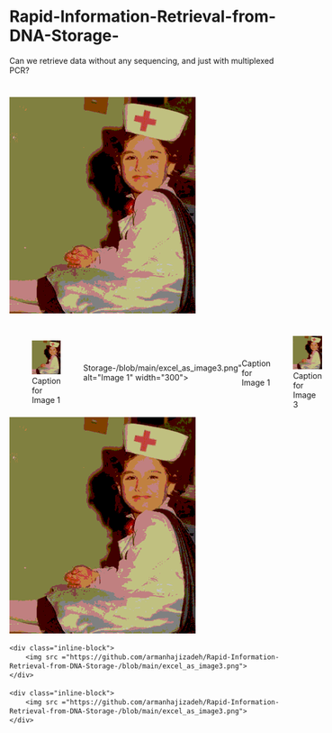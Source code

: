 # Rapid-Information-Retrieval-from-DNA-Storage-
 Can we retrieve data without any sequencing, and just with multiplexed PCR? 

<h1><img src="https://github.com/armanhajizadeh/Rapid-Information-Retrieval-from-DNA-Storage-/blob/main/excel_as_image3.png"
></h1>
<div style="display: flex; justify-content: space-around; align-items: center;">
    <figure>
        <img src="https://github.com/armanhajizadeh/Rapid-Information-Retrieval-from-DNA-Storage-/blob/main/excel_as_image3.png" alt="Image 1" width="300">
        <figcaption>Caption for Image 1</figcaption>
    </figure>

    <figure>
        <img src="https://github.com/armanhajizadeh/Rapid-Information-Retrieval-from-DNA- 
 Storage-/blob/main/excel_as_image3.png" alt="Image 1" width="300">
        <figcaption>Caption for Image 1</figcaption>
    </figure>
    <figure>
        <img src="https://github.com/armanhajizadeh/Rapid-Information-Retrieval-from-DNA-Storage-/blob/main/excel_as_image3.png" alt="Image 3" width="300">
        <figcaption>Caption for Image 3</figcaption>
    </figure>
</div>

  <div id="banner">
    <div class="inline-block">
        <img src ="https://github.com/armanhajizadeh/Rapid-Information-Retrieval-from-DNA-Storage-/blob/main/excel_as_image3.png">
    </div>

    <div class="inline-block">
        <img src ="https://github.com/armanhajizadeh/Rapid-Information-Retrieval-from-DNA-Storage-/blob/main/excel_as_image3.png">
    </div>

    <div class="inline-block">
        <img src ="https://github.com/armanhajizadeh/Rapid-Information-Retrieval-from-DNA-Storage-/blob/main/excel_as_image3.png">
    </div>
</div>
